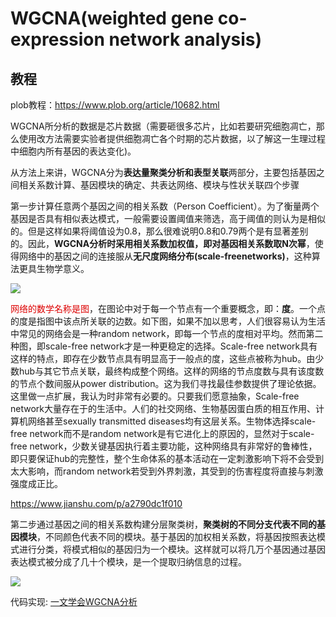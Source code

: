 #  WGCNA(weighted gene co-expression network analysis)

## 教程

plob教程：https://www.plob.org/article/10682.html

 

WGCNA所分析的数据是芯片数据（需要砸很多芯片，比如若要研究细胞凋亡，那么使用改方法需要实验者提供细胞凋亡各个时期的芯片数据，以了解这一生理过程中细胞内所有基因的表达变化)。



从方法上来讲，WGCNA分为**表达量聚类分析和表型关联**两部分，主要包括基因之间相关系数计算、基因模块的确定、共表达网络、模块与性状关联四个步骤

第一步计算任意两个基因之间的相关系数（Person Coefficient）。为了衡量两个基因是否具有相似表达模式，一般需要设置阈值来筛选，高于阈值的则认为是相似的。但是这样如果将阈值设为0.8，那么很难说明0.8和0.79两个是有显著差别的。因此，**WGCNA分析时采用相关系数加权值，即对基因相关系数取N次幂**，使得网络中的基因之间的连接服从**无尺度网络分布(scale-freenetworks)**，这种算法更具生物学意义。

![](https://i.loli.net/2018/11/05/5be0059dbceea.jpg)



<font color="#dd0000">网络的数学名称是图</font>，在图论中对于每一个节点有一个重要概念，即：**度**。一个点的度是指图中该点所关联的边数。如下图，如果不加以思考，人们很容易认为生活中常见的网络会是一种random network，即每一个节点的度相对平均。然而第二种图，即scale-free network才是一种更稳定的选择。Scale-free network具有这样的特点，即存在少数节点具有明显高于一般点的度，这些点被称为hub。由少数hub与其它节点关联，最终构成整个网络。这样的网络的节点度数与具有该度数的节点个数间服从power distribution。这为我们寻找最佳参数提供了理论依据。     这里做一点扩展，我认为时非常有必要的。只要我们愿意抽象，Scale-free network大量存在于的生活中。人们的社交网络、生物基因蛋白质的相互作用、计算机网络甚至sexually transmitted diseases均有这层关系。生物体选择scale-free network而不是random network是有它进化上的原因的，显然对于scale-free network，少数关键基因执行着主要功能，这种网络具有非常好的鲁棒性，即只要保证hub的完整性，整个生命体系的基本活动在一定刺激影响下将不会受到太大影响，而random network若受到外界刺激，其受到的伤害程度将直接与刺激强度成正比。

 https://www.jianshu.com/p/a2790dc1f010



第二步通过基因之间的相关系数构建分层聚类树，**聚类树的不同分支代表不同的基因模块**，不同颜色代表不同的模块。基于基因的加权相关系数，将基因按照表达模式进行分类，将模式相似的基因归为一个模块。这样就可以将几万个基因通过基因表达模式被分成了几十个模块，是一个提取归纳信息的过程。

![](https://i.loli.net/2018/11/05/5be0062feeae6.jpg)

 

代码实现: [一文学会WGCNA分析](http://www.bio-info-trainee.com/2535.html)




 





